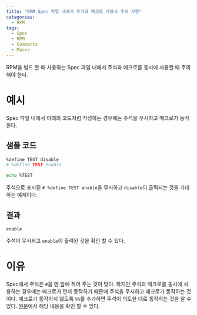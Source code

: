 ```yaml
---
title: "RPM Spec 파일 내에서 주석과 매크로 사용시 주의 사항"
categories:
  - RPM
tags:
  - Spec
  - RPM
  - Comments
  - Macro
---
```


RPM을 빌드 할 때 사용하는 Spec 파일 내에서 주석과 매크로를 동시에 사용할 때 주의해야 한다.

# 예시

Spec 파일 내에서 아래의 코드처럼 작성하는 경우에는 주석을 무시하고 매크로가 동작한다.

## 샘플 코드

```bash
%define TEST disable
# %define TEST enable

echo %TEST
```

주석으로 표시된 ```# %define TEST enable```을 무시하고 ```disable```이 출력되는 것을 기대하는 예제이다.

## 결과

```rpm
enable
```

주석이 무시되고 ```enable```이 출력된 것을 확인 할 수 있다.

# 이유
Spec에서 주석은 ```#```을 맨 앞에 적어 주는 것이 맞다. 하지만 주석과 매크로를 동시에 사용하는 경우에는 매크로가 먼저 동작하기 때문에 주석을 무시하고 매크로가 동작하는 것이다. 매크로가 동작하지 않도록 ```%%```를 추가하면 주석이 의도한 대로 동작하는 것을 알 수 있다. [원문](https://docs.fedoraproject.org/en-US/Fedora_Draft_Documentation/0.1/html/Packagers_Guide/chap-Packagers_Guide-Spec_File_Reference-Comments.html)에서 해당 내용을 확인 할 수 있다.